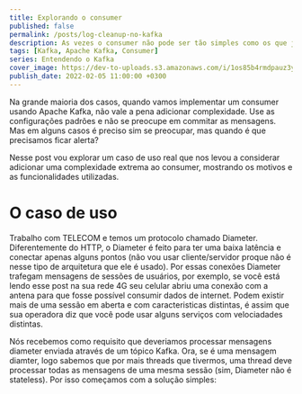 ```yaml
---
title: Explorando o consumer
published: false
permalink: /posts/log-cleanup-no-kafka
description: As vezes o consumer não pode ser tão simples como os que já detalhamos, para isso precisamos conhecer como ele funciona e como podemos usar suas funcionalidades ao máximo.
tags: [Kafka, Apache Kafka, Consumer]
series: Entendendo o Kafka
cover_image: https://dev-to-uploads.s3.amazonaws.com/i/1os85b4rmdpauz3yjbsu.jpg
publish_date: 2022-02-05 11:00:00 +0300
---
```


Na grande maioria dos casos, quando vamos implementar um consumer usando Apache Kafka, não vale a pena adicionar complexidade. Use as configurações padrões e não se preocupe em commitar as mensagens. Mas em alguns casos é preciso sim se preocupar, mas quando é que precisamos ficar alerta?

Nesse post vou explorar um caso de uso real que nos levou a considerar adicionar uma complexidade extrema ao consumer, mostrando os motivos e as funcionalidades utilizadas.

# O caso de uso

Trabalho com TELECOM e temos um protocolo chamado Diameter. Diferentemente do HTTP, o Diameter é feito para ter uma baixa latência e conectar apenas alguns pontos (não vou usar cliente/servidor proque não é nesse tipo de arquitetura que ele é usado). Por essas conexões Diameter trafegam mensagens de sessões de usuários, por exemplo, se você está lendo esse post na sua rede 4G seu celular abriu uma conexão com a antena para que fosse possível consumir dados de internet. Podem existir mais de uma sessão em aberta e com caracteristicas distintas, é assim que sua operadora diz que você pode usar alguns serviços com velociadades distintas.

Nós recebemos como requisito que deveriamos processar mensagens diameter enviada através de um tópico Kafka. Ora, se é uma mensagem diamter, logo sabemos que por mais threads que tivermos, uma thread deve processar todas as mensagens de uma mesma sessão (sim, Diameter não é stateless). Por isso começamos com a solução simples:

```java

```
